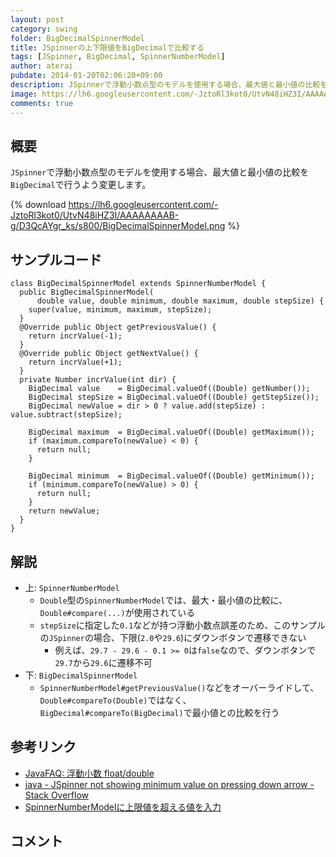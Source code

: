 ```yaml
---
layout: post
category: swing
folder: BigDecimalSpinnerModel
title: JSpinnerの上下限値をBigDecimalで比較する
tags: [JSpinner, BigDecimal, SpinnerNumberModel]
author: aterai
pubdate: 2014-01-20T02:06:20+09:00
description: JSpinnerで浮動小数点型のモデルを使用する場合、最大値と最小値の比較をBigDecimalで行うよう変更します。
image: https://lh6.googleusercontent.com/-JztoRl3kot0/UtvN48iHZ3I/AAAAAAAAB-g/D3QcAYgr_ks/s800/BigDecimalSpinnerModel.png
comments: true
---
```

## 概要
`JSpinner`で浮動小数点型のモデルを使用する場合、最大値と最小値の比較を`BigDecimal`で行うよう変更します。

{% download https://lh6.googleusercontent.com/-JztoRl3kot0/UtvN48iHZ3I/AAAAAAAAB-g/D3QcAYgr_ks/s800/BigDecimalSpinnerModel.png %}

## サンプルコード
<pre class="prettyprint"><code>class BigDecimalSpinnerModel extends SpinnerNumberModel {
  public BigDecimalSpinnerModel(
      double value, double minimum, double maximum, double stepSize) {
    super(value, minimum, maximum, stepSize);
  }
  @Override public Object getPreviousValue() {
    return incrValue(-1);
  }
  @Override public Object getNextValue() {
    return incrValue(+1);
  }
  private Number incrValue(int dir) {
    BigDecimal value    = BigDecimal.valueOf((Double) getNumber());
    BigDecimal stepSize = BigDecimal.valueOf((Double) getStepSize());
    BigDecimal newValue = dir &gt; 0 ? value.add(stepSize) : value.subtract(stepSize);

    BigDecimal maximum  = BigDecimal.valueOf((Double) getMaximum());
    if (maximum.compareTo(newValue) &lt; 0) {
      return null;
    }

    BigDecimal minimum  = BigDecimal.valueOf((Double) getMinimum());
    if (minimum.compareTo(newValue) &gt; 0) {
      return null;
    }
    return newValue;
  }
}
</code></pre>

## 解説
- 上: `SpinnerNumberModel`
    - `Double`型の`SpinnerNumberModel`では、最大・最小値の比較に、`Double#compare(...)`が使用されている
    - `stepSize`に指定した`0.1`などが持つ浮動小数点誤差のため、このサンプルの`JSpinner`の場合、下限(`2.0`や`29.6`)にダウンボタンで遷移できない
        - 例えば、`29.7 - 29.6 - 0.1 >= 0`は`false`なので、ダウンボタンで`29.7`から`29.6`に遷移不可
- 下: `BigDecimalSpinnerModel`
    - `SpinnerNumberModel#getPreviousValue()`などをオーバーライドして、`Double#compareTo(Double)`ではなく、`BigDecimal#compareTo(BigDecimal)`で最小値との比較を行う

<!-- dummy comment line for breaking list -->

## 参考リンク
- [JavaFAQ: 浮動小数 float/double](http://homepage1.nifty.com/docs/java/faq/S029.html)
- [java - JSpinner not showing minimum value on pressing down arrow - Stack Overflow](https://stackoverflow.com/questions/21158043/jspinner-not-showing-minimum-value-on-pressing-down-arrow)
- [SpinnerNumberModelに上限値を超える値を入力](http://ateraimemo.com/Swing/SpinnerNumberModel.html)

<!-- dummy comment line for breaking list -->

## コメント
